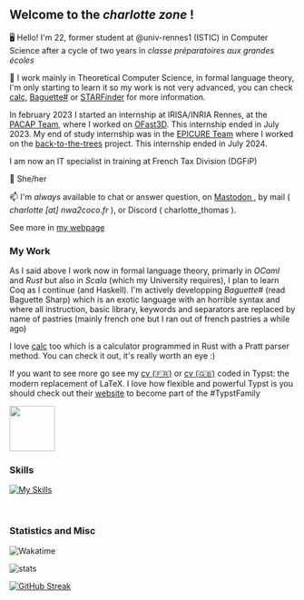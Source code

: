 ## Welcome to the _charlotte zone_ !

🖥️ Hello! I'm 22, former student at @univ-rennes1 (ISTIC) in Computer Science after a cycle of two years in _classe préparatoires aux grandes écoles_ 

🧮 I work mainly in Theoretical Computer Science, in formal language theory, I'm only starting to learn it so my work is not very advanced, you can check [calc](https://github.com/coco33920/calc), [Baguette#](https://github.com/coco33920/ocaml-baguettesharp-interpreter) or [STARFinder](https://github.com/coco33920/STARFinder) for more information.

In february 2023 I started an internship at IRISA/INRIA Rennes, at the [PACAP Team](https://team.inria.fr/pacap/presentation/), where I worked on [OFast3D](https://project.inria.fr/ofast3d/). This internship ended in July 2023.
My end of study internship was in the [EPICURE Team](https://team.inria.fr/epicure/) where I worked on the [back-to-the-trees](https://back-to-the-trees.gitlabpages.inria.fr/plantinator/) project. This internship ended in July 2024.

I am now an IT specialist in training at French Tax Division (DGFiP)

🌈 She/her

📫 I'm *always* available to chat or answer question, on <a href="https://tech.lgbt/@coco33920">Mastodon </a>, by mail ( *charlotte [at] nwa2coco.fr* ), or Discord ( charlotte_thomas ).

See more in [my webpage](https://me.nwa2coco.fr)

### My Work
As I said above I work now in formal language theory, primarly in *OCaml* and *Rust* but also in *Scala* (which my University requires), I plan to learn Coq as I continue (and Haskell). I'm actively developping _Baguette#_ (read Baguette Sharp) which is an exotic language with an horrible syntax and where all instruction, basic library, keywords and separators are replaced by name of pastries (mainly french one but I ran out of french pastries a while ago)

I love [calc](https://github.com/coco33920/calc) too which is a calculator programmed in Rust with a Pratt parser method. You can check it out, it's really worth an eye :)

If you want to see more go see my [cv (🇫🇷)](https://github.com/coco33920/cv/blob/master/cv_2024.pdf) or [cv (🇬🇧)](https://github.com/coco33920/cv/blob/master/cv_2024_en.pdf) 
coded in Typst: the modern replacement of LaTeX. I love how flexible and powerful Typst is you should check out their [website](https://typst.app) to become part of the #TypstFamily 

<img src="https://github.com/coco33920/coco33920/assets/17108449/34a5422d-8721-4593-b776-892c1ea74962" width="80em"/>

### Skills
[![My Skills](https://skillicons.dev/icons?i=rust,ocaml,cpp,java,scala,md,git,github,gitlab,linux,neovim,idea,nginx)]()

<br>

### Statistics and Misc

![Wakatime](https://wakatime.com/share/@coco33920/65d64bea-6bec-4b17-8a7c-2e608aecfbe7.svg)

![stats](https://github-readme-stats.vercel.app/api?username=coco33920&count_private=true&show_icons=true&bg_color=1e1e2e&text_color=cdd6f4&icon_color=cba6f7&title_color=94e2d) 

[![GitHub Streak](https://streak-stats.demolab.com?user=coco33920&theme=tokyonight&date_format=j%20M%5B%20Y%5D)](https://git.io/streak-stats)
